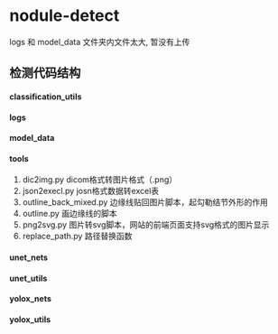 # nodule-detect

logs 和 model_data 文件夹内文件太大, 暂没有上传

## 检测代码结构

#### classification_utils

#### logs

#### model_data

#### tools

1. dic2img.py
   dicom格式转图片格式（.png）
2. json2execl.py
   josn格式数据转excel表
3. outline_back_mixed.py
   边缘线贴回图片脚本，起勾勒结节外形的作用
4. outline.py
   画边缘线的脚本
5. png2svg.py
   图片转svg脚本，网站的前端页面支持svg格式的图片显示
6. replace_path.py
   路径替换函数

#### unet_nets

#### unet_utils

#### yolox_nets

#### yolox_utils
